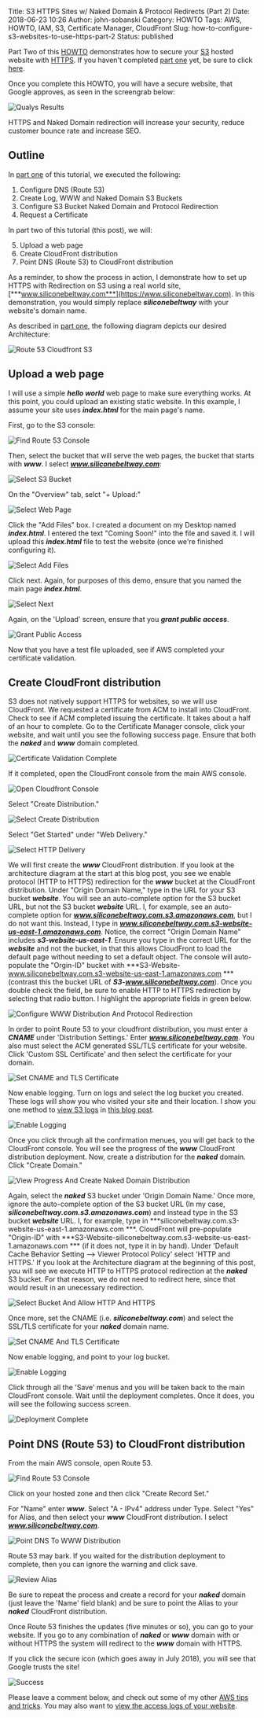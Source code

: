 Title: S3 HTTPS Sites w/ Naked Domain & Protocol Redirects (Part 2)
Date: 2018-06-23 10:26
Author: john-sobanski
Category: HOWTO
Tags: AWS, HOWTO, IAM, S3, Certificate Manager, CloudFront
Slug: how-to-configure-s3-websites-to-use-https-part-2
Status: published

Part Two of this [HOWTO]({category}howto) demonstrates how to secure your [S3](https://aws.amazon.com/s3/) hosted website with  [HTTPS](https://en.wikipedia.org/wiki/HTTPS).  If you haven't completed [part one]({filename}/how-to-configure-s3-websites-to-use-https-part-1.md) yet, be sure to click [here]({filename}/how-to-configure-s3-websites-to-use-https-part-1.md).

Once you complete this HOWTO, you will have a secure website, that Google approves, as seen in the screengrab below:

![Qualys Results]({static}/images/How_To_Configure_S3_Websites_To_Use_Https_Part_2/000_qualys.png)

HTTPS and Naked Domain redirection will increase your security, reduce customer bounce rate and increase SEO.

## Outline

In [part one]({filename}/how-to-configure-s3-websites-to-use-https-part-1.md) of this tutorial, we executed the following:

  1. Configure DNS (Route 53)
  2. Create Log, WWW and Naked Domain S3 Buckets
  3. Configure S3 Bucket Naked Domain and Protocol Redirection
  4. Request a Certificate

In part two of this tutorial (this post), we will:

  5.  Upload a web page
  6.  Create CloudFront distribution
  7.  Point DNS (Route 53) to CloudFront distribution

As a reminder, to show the process in action, I demonstrate how to set up HTTPS with Redirection on S3 using a real world site, [***www.siliconebeltway.com***](https://www.siliconebeltway.com).  In this demonstration, you would simply replace ***siliconebeltway*** with your website's domain name.
  
As described in [part one]({filename}/how-to-configure-s3-websites-to-use-https-part-1.md), the following diagram depicts our desired Architecture:

![Route 53 Cloudfront S3]({static}/images/How_To_Configure_S3_Websites_To_Use_Https_Part_1/000_Route_53_Cloudfront_S3.png)

## Upload a web page
I will use a simple ***hello world*** web page to make sure everything works.  At this point, you could upload an existing static website.  In this example, I assume your site uses ***index.html*** for the main page's name.

First, go to the S3 console:
 
![Find Route 53 Console]({static}/images/How_To_Configure_S3_Websites_To_Use_Https_Part_1/02_Find_Route_53_Console.png)

Then, select the bucket that will serve the web pages, the bucket that starts with ***www***.  I select ***www.siliconebeltway.com***:


![Select S3 Bucket]({static}/images/How_To_Configure_S3_Websites_To_Use_Https_Part_2/45_Select_S3_Bucket.png)

On the "Overview" tab, selct "+ Upload:"

![Select Web Page]({static}/images/How_To_Configure_S3_Websites_To_Use_Https_Part_2/46_Select_Web_Page.png)

Click the "Add Files" box.  I created a document on my Desktop named ***index.html***.  I entered the text "Coming Soon!" into the file and saved it.  I will upload this ***index.html*** file to test the website (once we're finished configuring it).

![Select Add Files]({static}/images/How_To_Configure_S3_Websites_To_Use_Https_Part_2/47_Select_Add_Files.png)

Click next.  Again, for purposes of this demo, ensure that you named the main page ***index.html***.

![Select Next]({static}/images/How_To_Configure_S3_Websites_To_Use_Https_Part_2/48_Select_Next.png)

Again, on the 'Upload' screen, ensure that you ***grant public access***.

![Grant Public Access]({static}/images/How_To_Configure_S3_Websites_To_Use_Https_Part_2/49_Grant_Public_Access.png)

Now that you have a test file uploaded, see if AWS completed your certificate validation.

## Create CloudFront distribution
S3 does not natively support HTTPS for websites, so we will use CloudFront.  We requested a certificate from ACM to install into CloudFront.  Check to see if ACM completed issuing the certificate.  It takes about a half of an hour to complete.  Go to the Certificate Manager console, click your website, and wait until you see the following success page.  Ensure that both the ***naked*** and ***www*** domain completed.

![Certificate Validation Complete]({static}/images/How_To_Configure_S3_Websites_To_Use_Https_Part_2/50_Certificate_Validation_Complete.png)

If it completed, open the CloudFront console from the main AWS console.

![Open Cloudfront Console]({static}/images/How_To_Configure_S3_Websites_To_Use_Https_Part_2/51_Open_Cloudfront_Console.png)

Select "Create Distribution."

![Select Create Distribution]({static}/images/How_To_Configure_S3_Websites_To_Use_Https_Part_2/52_Select_Create_Distribution.png)

Select "Get Started" under "Web Delivery."

![Select HTTP Delivery]({static}/images/How_To_Configure_S3_Websites_To_Use_Https_Part_2/53_Select_HTTP_Delivery.png)

We will first create the ***www*** CloudFront distribution.  If you look at the architecture diagram at the start at this blog post, you see we enable protocol (HTTP to HTTPS) redirection for the ***www*** bucket at the CloudFront distribution.  Under "Origin Domain Name," type in the URL for your S3 bucket ***website***.  You will see an auto-complete option for the S3 bucket URL, but not the S3 bucket ***website*** URL.  I, for example, see an auto-complete option for ***www.siliconebeltway.com.s3.amazonaws.com***, but I do not want this.  Instead, I type in ***www.siliconebeltway.com.s3-website-us-east-1.amazonaws.com***.  Notice, the correct "Origin Domain Name" includes ***s3-website-us-east-1***.  Ensure you type in the correct URL for the ***website*** and not the bucket, in that this allows CloudFront to load the default page without needing to set a default object.  The console will auto-populate the "Orgin-ID" bucket with ***S3-Website-www.siliconebeltway.com.s3-website-us-east-1.amazonaws.com
*** (contrast this the bucket URL of ***S3-www.siliconebeltway.com***).  Once you double check the field, be sure to enable HTTP to HTTPS redirection by selecting that radio button.  I highlight the appropriate fields in green below.

![Configure WWW Distribution And Protocol Redirection ]({static}/images/How_To_Configure_S3_Websites_To_Use_Https_Part_2/54_Configure_WWW_Distribution_And_Protocol_Redirection.png)

In order to point Route 53 to your cloudfront distribution, you must enter a ***CNAME*** under 'Distribution Settings.'  Enter ***www.siliconebeltway.com***.  You also must select the ACM generated SSL/TLS certificate for your website.  Click 'Custom SSL Certificate' and then select the certificate for your domain.

![Set CNAME and TLS Certificate]({static}/images/How_To_Configure_S3_Websites_To_Use_Https_Part_2/55_Set_CNAME_and_TLS_Certificate.png)

Now enable logging.  Turn on logs and select the log bucket you created.  These logs will show you who visited your site and their location.  I show you one method to [view S3 logs]({filename}/use-s3stat-to-troubleshoot-your-migration-from-wordpress-to-s3.md) in [this blog post]({filename}/use-s3stat-to-troubleshoot-your-migration-from-wordpress-to-s3.md).

![Enable Logging]({static}/images/How_To_Configure_S3_Websites_To_Use_Https_Part_2/56_Enable_Logging.png)

Once you click through all the confirmation menues, you will get back to the CloudFront console.  You will see the progress of the ***www*** CloudFront distribution deployment.  Now, create a distribution for the ***naked*** domain.  Click "Create Domain."

![View Progress And Create Naked Domain Distribution]({static}/images/How_To_Configure_S3_Websites_To_Use_Https_Part_2/57_View_Progress_And_Create_Naked_Domain_Distribution.png)

Again, select the ***naked*** S3 bucket under 'Origin Domain Name.'  Once more, ignore the auto-complete option of the S3 bucket URL  (In my case, ***siliconebeltway.com.s3.amazonaws.com***) and instead type in the S3 bucket ***website*** URL.  I, for example, type in ***siliconebeltway.com.s3-website-us-east-1.amazonaws.com
***.  CloudFront will pre-populate "Origin-ID" with ***S3-Website-siliconebeltway.com.s3-website-us-east-1.amazonaws.com
*** (if it does not, type it in by hand).  Under 'Default Cache Behavior Setting --> Viewer Protocol Policy' select 'HTTP and HTTPS.'  If you look at the Architecture diagram at the beginning of this post, you will see we execute HTTP to HTTPS protocol redirection at the ***naked*** S3 bucket.  For that reason, we do not need to redirect here, since that would result in an unecessary redirection.

![Select Bucket And Allow HTTP And HTTPS]({static}/images/How_To_Configure_S3_Websites_To_Use_Https_Part_2/58_Select_Bucket_And_Allow_HTTP_And_HTTPS.png)

Once more, set the CNAME (i.e. ***siliconebeltway.com***) and select the SSL/TLS certificate for your ***naked*** domain name.

![Set CNAME And TLS Certificate]({static}/images/How_To_Configure_S3_Websites_To_Use_Https_Part_2/59_Set_CNAME_And_TLS_Certificate.png)

Now enable logging, and point to your log bucket.

![Enable Logging]({static}/images/How_To_Configure_S3_Websites_To_Use_Https_Part_2/60_Enable_Logging.png)

Click through all the 'Save' menus and you will be taken back to the main CloudFront console.  Wait until the deployment completes.  Once it does, you will see the following success screen.

![Deployment Complete]({static}/images/How_To_Configure_S3_Websites_To_Use_Https_Part_2/61_Deployment_Complete.png)

## Point DNS (Route 53) to CloudFront distribution
From the main AWS console, open Route 53.

![Find Route 53 Console]({static}/images/How_To_Configure_S3_Websites_To_Use_Https_Part_1/02_Find_Route_53_Console.png)

Click on your hosted zone and then click "Create Record Set."

For "Name" enter ***www***.  Select "A - IPv4" address under Type.  Select "Yes" for Alias, and then select your ***www*** CloudFront distribution.  I select ***www.siliconebeltway.com***.  

![Point DNS To WWW Distribution  ]({static}/images/How_To_Configure_S3_Websites_To_Use_Https_Part_2/62_Point_DNS_To_WWW_Distribution.png)

Route 53 may bark.  If you waited for the distribution deployment to complete, then you can ignore the warning and click save.

![Review Alias]({static}/images/How_To_Configure_S3_Websites_To_Use_Https_Part_2/63_Review_Alias.png)

Be sure to repeat the process and create a record for your ***naked*** domain (just leave the 'Name' field blank) and be sure to point the Alias to your ***naked*** CloudFront distribution.  

Once Route 53 finishes the updates (five minutes or so), you can go to your website.  If you go to any combination of ***naked*** or ***www*** domain with or without HTTPS the system will redirect to the ***www*** domain with HTTPS.

If you click the secure icon (which goes away in July 2018), you will see that Google trusts the site!

![Success]({static}/images/How_To_Configure_S3_Websites_To_Use_Https_Part_2/64_Success.png)

Please leave a comment below, and check out some of my other [AWS tips and tricks]({tag}aws).  You may also want to [view the access logs of your website]({filename}/use-s3stat-to-troubleshoot-your-migration-from-wordpress-to-s3.md).
